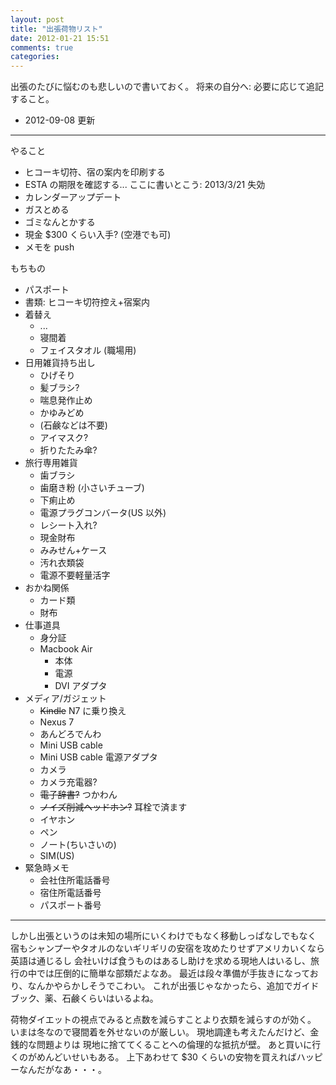 ```yaml
---
layout: post
title: "出張荷物リスト"
date: 2012-01-21 15:51
comments: true
categories: 
---
```


出張のたびに悩むのも悲しいので書いておく。
将来の自分へ: 必要に応じて追記すること。

 * 2012-09-08 更新

----

やること

 * ヒコーキ切符、宿の案内を印刷する
 * ESTA の期限を確認する... ここに書いとこう: 2013/3/21 失効
 * カレンダーアップデート
 * ガスとめる
 * ゴミなんとかする
 * 現金 $300 くらい入手? (空港でも可)
 * メモを push

もちもの
 
 * パスポート
 * 書類: ヒコーキ切符控え+宿案内
 * 着替え
   * ...
   * 寝間着
   * フェイスタオル (職場用)
 * 日用雑貨持ち出し
   * ひげそり
   * 髪ブラシ?
   * 喘息発作止め
   * かゆみどめ
   * (石鹸などは不要)
   * アイマスク?
   * 折りたたみ傘?
 * 旅行専用雑貨
   * 歯ブラシ
   * 歯磨き粉 (小さいチューブ)
   * 下痢止め
   * 電源プラグコンバータ(US 以外)
   * レシート入れ?
   * 現金財布
   * みみせん+ケース
   * 汚れ衣類袋
   * 電源不要軽量活字
 * おかね関係
   * カード類
   * 財布
 * 仕事道具
   * 身分証
   * Macbook Air
     * 本体
     * 電源
     * DVI アダプタ
 * メディア/ガジェット
   * ~~Kindle~~ N7 に乗り換え
   * Nexus 7
   * あんどろでんわ
   * Mini USB cable
   * Mini USB cable 電源アダプタ
   * カメラ
   * カメラ充電器?
   * ~~電子辞書?~~ つかわん
   * ~~ノイズ削減ヘッドホン?~~ 耳栓で済ます
   * イヤホン
   * ペン
   * ノート(ちいさいの)
   * SIM(US)
 * 緊急時メモ
   * 会社住所電話番号
   * 宿住所電話番号
   * パスポート番号

----

しかし出張というのは未知の場所にいくわけでもなく移動しっぱなしでもなく
宿もシャンプーやタオルのないギリギリの安宿を攻めたりせずアメリカいくなら英語は通じるし
会社いけば食うものはあるし助けを求める現地人はいるし、旅行の中では圧倒的に簡単な部類だよなあ。
最近は段々準備が手抜きになっており、なんかやらかしそうでこわい。
これが出張じゃなかったら、追加でガイドブック、薬、石鹸くらいはいるよね。

荷物ダイエットの視点でみると点数を減らすことより衣類を減らすのが効く。
いまは冬なので寝間着を外せないのが厳しい。
現地調達も考えたんだけど、金銭的な問題よりは
現地に捨ててくることへの倫理的な抵抗が壁。
あと買いに行くのがめんどいせいもある。 
上下あわせて $30 くらいの安物を買えればハッピーなんだがなあ・・・。

